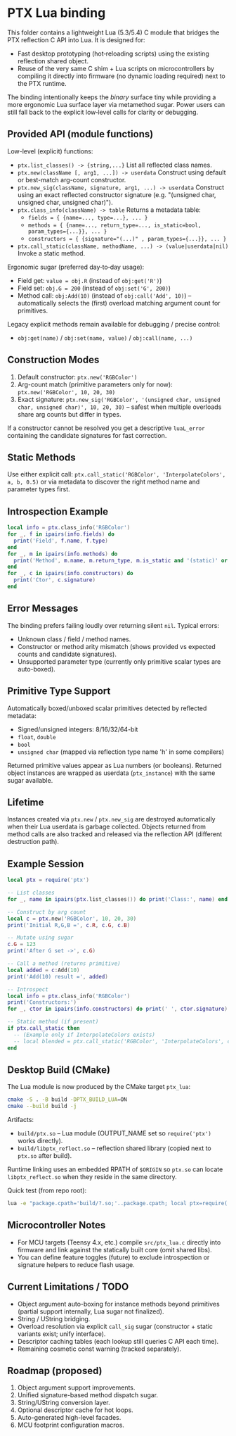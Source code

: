 # PTX Lua binding

This folder contains a lightweight Lua (5.3/5.4) C module that bridges the PTX
reflection C API into Lua. It is designed for:

* Fast desktop prototyping (hot‑reloading scripts) using the existing reflection shared object.
* Reuse of the very same C shim + Lua scripts on microcontrollers by compiling it
  directly into firmware (no dynamic loading required) next to the PTX runtime.

The binding intentionally keeps the *binary* surface tiny while providing a more
ergonomic Lua surface layer via metamethod sugar. Power users can still fall back
to the explicit low‑level calls for clarity or debugging.

## Provided API (module functions)

Low-level (explicit) functions:
* `ptx.list_classes() -> {string,...}`  List all reflected class names.
* `ptx.new(className [, arg1, ...]) -> userdata`  Construct using default or best-match arg-count constructor.
* `ptx.new_sig(className, signature, arg1, ...) -> userdata`  Construct using an exact reflected constructor signature (e.g. "(unsigned char, unsigned char, unsigned char)").
* `ptx.class_info(className) -> table`  Returns a metadata table:
  * `fields = { {name=..., type=...}, ... }`
  * `methods = { {name=..., return_type=..., is_static=bool, param_types={...}}, ... }`
  * `constructors = { {signature="(...)" , param_types={...}}, ... }`
* `ptx.call_static(className, methodName, ...) -> (value|userdata|nil)` Invoke a static method.

Ergonomic sugar (preferred day‑to‑day usage):
* Field get: `value = obj.R` (instead of `obj:get('R')`)
* Field set: `obj.G = 200` (instead of `obj:set('G', 200)`)
* Method call: `obj:Add(10)` (instead of `obj:call('Add', 10)`) – automatically selects the (first) overload matching argument count for primitives.

Legacy explicit methods remain available for debugging / precise control:
* `obj:get(name)` / `obj:set(name, value)` / `obj:call(name, ...)`

## Construction Modes

1. Default constructor: `ptx.new('RGBColor')`
2. Arg-count match (primitive parameters only for now): `ptx.new('RGBColor', 10, 20, 30)`
3. Exact signature: `ptx.new_sig('RGBColor', '(unsigned char, unsigned char, unsigned char)', 10, 20, 30)` – safest when multiple overloads share arg counts but differ in types.

If a constructor cannot be resolved you get a descriptive `luaL_error` containing
the candidate signatures for fast correction.

## Static Methods

Use either explicit call: `ptx.call_static('RGBColor', 'InterpolateColors', a, b, 0.5)`
or via metadata to discover the right method name and parameter types first.

## Introspection Example

```lua
local info = ptx.class_info('RGBColor')
for _, f in ipairs(info.fields) do
  print('Field', f.name, f.type)
end
for _, m in ipairs(info.methods) do
  print('Method', m.name, m.return_type, m.is_static and '(static)' or '', table.concat(m.param_types, ', '))
end
for _, c in ipairs(info.constructors) do
  print('Ctor', c.signature)
end
```

## Error Messages

The binding prefers failing loudly over returning silent `nil`. Typical errors:
* Unknown class / field / method names.
* Constructor or method arity mismatch (shows provided vs expected counts and candidate signatures).
* Unsupported parameter type (currently only primitive scalar types are auto-boxed).

## Primitive Type Support

Automatically boxed/unboxed scalar primitives detected by reflected metadata:
* Signed/unsigned integers: 8/16/32/64-bit
* `float`, `double`
* `bool`
* `unsigned char` (mapped via reflection type name 'h' in some compilers)

Returned primitive values appear as Lua numbers (or booleans). Returned object
instances are wrapped as userdata (`ptx_instance`) with the same sugar available.

## Lifetime

Instances created via `ptx.new` / `ptx.new_sig` are destroyed automatically when
their Lua userdata is garbage collected. Objects returned from method calls are
also tracked and released via the reflection API (different destruction path).

## Example Session

```lua
local ptx = require('ptx')

-- List classes
for _, name in ipairs(ptx.list_classes()) do print('Class:', name) end

-- Construct by arg count
local c = ptx.new('RGBColor', 10, 20, 30)
print('Initial R,G,B =', c.R, c.G, c.B)

-- Mutate using sugar
c.G = 123
print('After G set ->', c.G)

-- Call a method (returns primitive)
local added = c:Add(10)
print('Add(10) result =', added)

-- Introspect
local info = ptx.class_info('RGBColor')
print('Constructors:')
for _, ctor in ipairs(info.constructors) do print(' ', ctor.signature) end

-- Static method (if present)
if ptx.call_static then
  -- (Example only if InterpolateColors exists)
  -- local blended = ptx.call_static('RGBColor', 'InterpolateColors', c, c, 0.5)
end
```

## Desktop Build (CMake)

The Lua module is now produced by the CMake target `ptx_lua`:

```bash
cmake -S . -B build -DPTX_BUILD_LUA=ON
cmake --build build -j
```

Artifacts:
* `build/ptx.so` – Lua module (OUTPUT_NAME set so `require('ptx')` works directly).
* `build/libptx_reflect.so` – reflection shared library (copied next to `ptx.so` after build).

Runtime linking uses an embedded RPATH of `$ORIGIN` so `ptx.so` can locate `libptx_reflect.so` when they reside in the same directory.

Quick test (from repo root):
```bash
lua -e "package.cpath='build/?.so;'..package.cpath; local ptx=require('ptx'); print('Class count', #ptx.list_classes())"
```

## Microcontroller Notes
* For MCU targets (Teensy 4.x, etc.) compile `src/ptx_lua.c` directly into firmware and link against the statically built core (omit shared libs).
* You can define feature toggles (future) to exclude introspection or signature helpers to reduce flash usage.

## Current Limitations / TODO
* Object argument auto-boxing for instance methods beyond primitives (partial support internally, Lua sugar not finalized).
* String / UString bridging.
* Overload resolution via explicit `call_sig` sugar (constructor + static variants exist; unify interface).
* Descriptor caching tables (each lookup still queries C API each time).
* Remaining cosmetic const warning (tracked separately).

## Roadmap (proposed)
1. Object argument support improvements.
2. Unified signature-based method dispatch sugar.
3. String/UString conversion layer.
4. Optional descriptor cache for hot loops.
5. Auto-generated high-level facades.
6. MCU footprint configuration macros.

